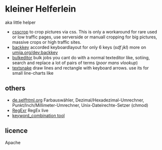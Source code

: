 # kleiner Helferlein 

aka little helper

* [csscrop](http://klml.github.com/kh/csscrop.html) to crop pictures via css. This is only a workaround for rare used or low traffic pages, use serverside or manuall cropping for big pictures, massive crops or high traffic sites.
* [backkey](http://klml.github.com/kh/backkey.html) accorded keyboardlayout for only 6 keys (*sdf jkl*) more on [umija.org/dev:backkey](http://umija.org/dev%3Abackkey)
* [bulkeditor](http://klml.github.com/kh/bulkeditor.html) bulk jobs you cant do with a normal texteditor like, sotiing, search and replace a lot of pairs of terms (*poor mans vlookup*)
* [textsnake](http://klml.github.com/kh/textsnake.html) draw lines and rectangle with keyboard arrows. use its for small line-charts like 


## others

* [de.selfhtml.org](http://de.selfhtml.org/helferlein/index.htm)  Farbauswähler, Dezimal/Hexadezimal-Umrechner, Punkt/Inch/Millimeter-Umrechner, Unix-Dateirechte-Setzer (chmod)
* [RegExr](http://gskinner.com/RegExr/) RegEx live
* [keyword_combination tool](http://midgets.dsquare.de/keyword_combination.php)

 

## licence

Apache